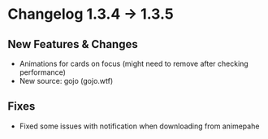 # Changelog 1.3.4 -> 1.3.5

## New Features & Changes

- Animations for cards on focus (might need to remove after checking performance)
- New source: gojo (gojo.wtf)

## Fixes

- Fixed some issues with notification when downloading from animepahe
